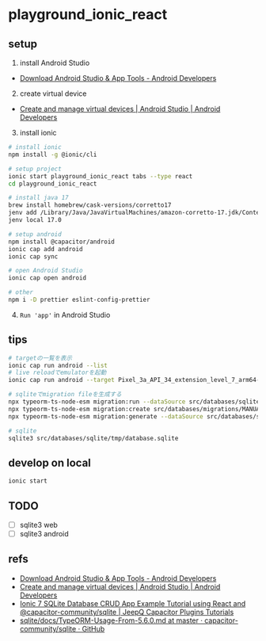 # playground_ionic_react

## setup

1. install Android Studio

- [Download Android Studio &amp; App Tools - Android Developers](https://developer.android.com/studio)

2. create virtual device

- [Create and manage virtual devices | Android Studio | Android Developers](https://developer.android.com/studio/run/managing-avds)

3. install ionic

```bash
# install ionic
npm install -g @ionic/cli

# setup project
ionic start playground_ionic_react tabs --type react
cd playground_ionic_react

# install java 17
brew install homebrew/cask-versions/corretto17
jenv add /Library/Java/JavaVirtualMachines/amazon-corretto-17.jdk/Contents/Home
jenv local 17.0

# setup android
npm install @capacitor/android
ionic cap add android
ionic cap sync

# open Android Studio
ionic cap open android

# other
npm i -D prettier eslint-config-prettier
```

4. `Run 'app'` in Android Studio

## tips

```bash
# targetの一覧を表示
ionic cap run android --list
# live reloadでemulatorを起動
ionic cap run android --target Pixel_3a_API_34_extension_level_7_arm64-v8a_1 -l --external
```

```bash
# sqliteでmigration fileを生成する
npx typeorm-ts-node-esm migration:run --dataSource src/databases/sqlite/sqlite-data-source.ts
npx typeorm-ts-node-esm migration:create src/databases/migrations/MANUALxXXX
npx typeorm-ts-node-esm migration:generate --dataSource src/databases/sqlite/sqlite-data-source.ts --pretty src/databases/migrations/XXX

# sqlite
sqlite3 src/databases/sqlite/tmp/database.sqlite

```

## develop on local

```bash
ionic start
```

## TODO

- [ ] sqlite3 web
- [ ] sqlite3 android

## refs

- [Download Android Studio &amp; App Tools - Android Developers](https://developer.android.com/studio)
- [Create and manage virtual devices | Android Studio | Android Developers](https://developer.android.com/studio/run/managing-avds)
- [Ionic 7 SQLite Database CRUD App Example Tutorial using React and @capacitor-community/sqlite | JeepQ Capacitor Plugins Tutorials](https://jepiqueau.github.io/2023/08/31/Ionic7React-SQLite-CRUD-App.html)
- [sqlite/docs/TypeORM-Usage-From-5.6.0.md at master · capacitor-community/sqlite · GitHub](https://github.com/capacitor-community/sqlite/blob/master/docs/TypeORM-Usage-From-5.6.0.md)
